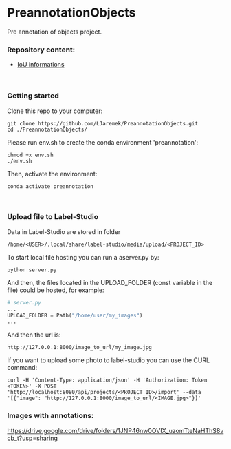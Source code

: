 # PreannotationObjects
Pre annotation of objects project.

### Repository content:
* [IoU informations](./iou/README.md)

</br>

### Getting started
Clone this repo to your computer:
```shell
git clone https://github.com/LJaremek/PreannotationObjects.git
cd ./PreannotationObjects/
```

Please run env.sh to create the conda environment 'preannotation':
```shell
chmod +x env.sh
./env.sh
```

Then, activate the environment:
```shell
conda activate preannotation
``` 

</br>

### Upload file to Label-Studio
Data in Label-Studio are stored in folder
```
/home/<USER>/.local/share/label-studio/media/upload/<PROJECT_ID>
```

To start local file hosting you can run a aserver.py by:
```
python server.py
```

And then, the files located in the UPLOAD_FOLDER (const variable in the file) could be hosted, for example:
```Python
# server.py
...
UPLOAD_FOLDER = Path("/home/user/my_images")
...
```
And then the url is:
```
http://127.0.0.1:8000/image_to_url/my_image.jpg
```

If you want to upload some photo to label-studio you can use the CURL command:
```
curl -H 'Content-Type: application/json' -H 'Authorization: Token <TOKEN>' -X POST 'http://localhost:8080/api/projects/<PROJECT_ID>/import' --data '[{"image": "http://127.0.0.1:8000/image_to_url/<IMAGE.jpg>"}]'
```

### Images with annotations:
https://drive.google.com/drive/folders/1JNP46nw0OVIX_uzomTteNaHThS8vcb_t?usp=sharing
